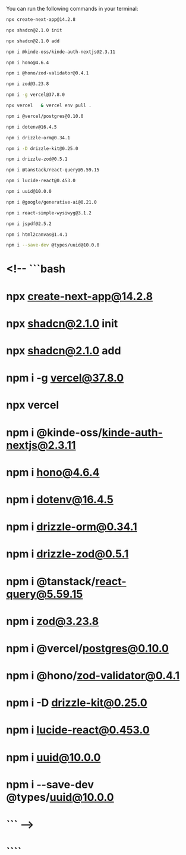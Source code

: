 You can run the following commands in your terminal:

```bash
npx create-next-app@14.2.8
```

```bash
npx shadcn@2.1.0 init
```

```bash
npx shadcn@2.1.0 add
```

```bash
npm i @kinde-oss/kinde-auth-nextjs@2.3.11
```

```bash
npm i hono@4.6.4
```

```bash
npm i @hono/zod-validator@0.4.1
```

```bash
npm i zod@3.23.8
```

```bash
npm i -g vercel@37.8.0
```

```bash
npx vercel   & vercel env pull .
```

```bash
npm i @vercel/postgres@0.10.0
```

```bash
npm i dotenv@16.4.5
```

```bash
npm i drizzle-orm@0.34.1
```

```bash
npm i -D drizzle-kit@0.25.0
```

```bash
npm i drizzle-zod@0.5.1
```

```bash
npm i @tanstack/react-query@5.59.15
```

```bash
npm i lucide-react@0.453.0
```

```bash
npm i uuid@10.0.0
```

```bash
npm i @google/generative-ai@0.21.0
```

```bash
npm i react-simple-wysiwyg@3.1.2
```

```bash
npm i jspdf@2.5.2
```

```bash
npm i html2canvas@1.4.1
```

```bash
npm i --save-dev @types/uuid@10.0.0
```

# <!-- ```bash

# npx create-next-app@14.2.8

# npx shadcn@2.1.0 init

# npx shadcn@2.1.0 add

# npm i -g vercel@37.8.0

# npx vercel

# npm i @kinde-oss/kinde-auth-nextjs@2.3.11

# npm i hono@4.6.4

# npm i dotenv@16.4.5

# npm i drizzle-orm@0.34.1

# npm i drizzle-zod@0.5.1

# npm i @tanstack/react-query@5.59.15

# npm i zod@3.23.8

# npm i @vercel/postgres@0.10.0

# npm i @hono/zod-validator@0.4.1

# npm i -D drizzle-kit@0.25.0

# npm i lucide-react@0.453.0

# npm i uuid@10.0.0

# npm i --save-dev @types/uuid@10.0.0

# ``` -->

# ````
